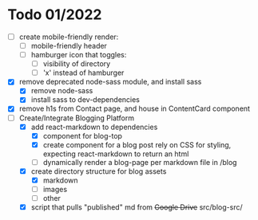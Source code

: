 # Todo 01/2022

- [ ] create mobile-friendly render:
    - [ ] mobile-friendly header
    - [ ] hamburger icon that toggles:
        - [ ] visibility of directory
        - [ ] 'x' instead of hamburger
- [x] remove deprecated node-sass module, and install sass
    -[x] remove node-sass
    -[x] install sass to dev-dependencies
- [x] remove h1s from Contact page, and house in ContentCard component
- [ ] Create/Integrate Blogging Platform
    - [x] add react-markdown to dependencies
        - [x] component for blog-top
        - [x] create component for a blog post
            rely on CSS for styling, expecting react-markdown to return an html
        - [ ] dynamically render a blog-page per markdown file in /blog
    - [x] create directory structure for blog assets 
        - [x] markdown
        - [ ] images
        - [ ] other

    - [x] script that pulls "published" md from ~~Google Drive~~ src/blog-src/
